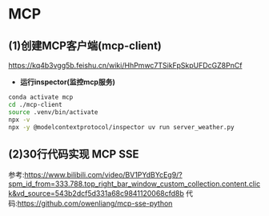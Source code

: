 # MCP

## (1)创建MCP客户端(mcp-client)
https://kq4b3vgg5b.feishu.cn/wiki/HhPmwc7TSikFpSkpUFDcGZ8PnCf

- **运行inspector(监控mcp服务)**
```bash
conda activate mcp
cd ./mcp-client
source .venv/bin/activate
npx -v
npx -y @modelcontextprotocol/inspector uv run server_weather.py
```


## (2)30行代码实现 MCP SSE
参考:https://www.bilibili.com/video/BV1PYdBYcEg9/?spm_id_from=333.788.top_right_bar_window_custom_collection.content.click&vd_source=543b2dcf5d331a68c9841120068cfd8b
代码:https://github.com/owenliang/mcp-sse-python
